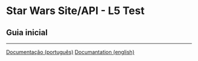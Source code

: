 # Star Wars Site/API - L5 Test

## Guia inicial
___

[Documentação (português)](documantation/portuguese) <be>
[Documantation (english)](documantation/english)

